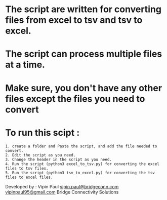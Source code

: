 # The script are written for converting files from excel to tsv and tsv to excel.

# The script can process multiple files at a time.

# Make sure, you don't have any other files except the files you need to convert 

# To run this scipt :
	1. create a folder and Paste the script, and add the file needed to convert.
	2. Edit the script as you need.
	3. Change the header in the script as you need.
	4. Run the script (python3 excel_to_tsv.py) for converting the excel files to tsv files.
	5. Run the script (python3 tsv_to_excel.py) for converting the tsv files to excel files.


Developed by : Vipin Paul 
vipin.paul@bridgeconn.com 
vipinpaul95@gmail.com
Bridge Connectivity Solutions
